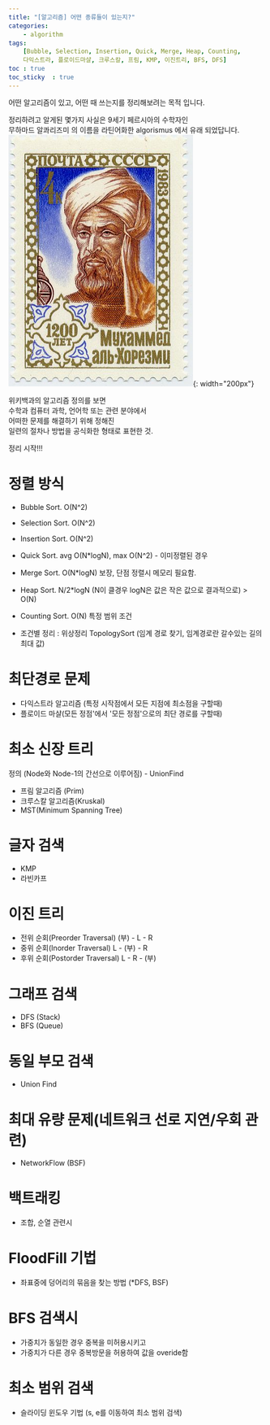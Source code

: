 ```yaml
---
title: "[알고리즘] 어떤 종류들이 있는지?"
categories: 
    - algorithm
tags: 
    [Bubble, Selection, Insertion, Quick, Merge, Heap, Counting,
    다익스트라, 플로이드마샬, 크루스칼, 프림, KMP, 이진트리, BFS, DFS]
toc : true
toc_sticky  : true    
---
```


어떤 알고리즘이 있고, 어떤 때 쓰는지를 정리해보려는 목적 입니다.    

정리하려고  알게된 몇가지 사실은 9세기 페르시아의 수학자인    
무하마드 알콰리즈미 의 이름을 라틴어화한 algorismus 에서 유래 되었답니다.       
![무함마드 이븐 무사 알콰리즈미](\assets/images_post/algorithm/algorithm_muhamad.png){: width="200px"}

위키백과의 알고리즘 정의를 보면     
수학과 컴퓨터 과학, 언어학 또는 관련 분야에서    
어떠한 문제를 해결하기 위해 정해진    
일련의 절차나 방법을 공식화한 형태로 표현한 것.

정리 시작!!! 


# 정렬 방식
- Bubble Sort.			O(N^2) 
- Selection Sort.		O(N^2) 
- Insertion Sort.		O(N^2) 
- Quick Sort.			avg O(N*logN), max O(N^2) - 이미정렬된 경우
- Merge Sort.			O(N*logN) 보장, 단점 정렬시 메모리 필요함.
- Heap Sort.			N/2*logN  (N이 클경우 logN은 값은 작은 값으로 결과적으로) > O(N)
- Counting Sort.		O(N) 특정 범위 조건

- 조건별 정리 : 위상정리 TopologySort  (임계 경로 찾기, 임계경로란 갈수있는 길의 최대 값)

# 최단경로 문제
- 다익스트라 알고리즘 (특정 시작점에서 모든 지점에 최소점을 구할때)
- 플로이드 마샬(모든 정점'에서 '모든 정점'으로의 최단 경로를 구할때)
	
# 최소 신장 트리 
정의 (Node와 Node-1의 간선으로 이루어짐) - UnionFind
- 프림 알고리즘 (Prim)
- 크루스칼 알고리즘(Kruskal)
- MST(Minimum Spanning Tree)

# 글자 검색
- KMP
- 라빈카프

# 이진 트리
- 전위 순회(Preorder Traversal)		(부) - L - R
- 중위 순회(Inorder Traversal)		L - (부) - R
- 후위 순회(Postorder Traversal)	L - R - (부)

# 그래프 검색
- DFS (Stack)
- BFS (Queue)

# 동일 부모 검색
- Union Find

# 최대 유량 문제(네트워크 선로 지연/우회 관련)
-  NetworkFlow (BSF)

# 백트래킹
- 조합, 순열 관련시

# FloodFill 기법
- 좌표중에 덩어리의 묶음을 찾는 방법 (*DFS, BSF)

# BFS 검색시
- 가중치가 동일한 경우 중복을 미허용시키고
- 가중치가 다른 경우 중복방문을 허용하여 값을 overide함

# 최소 범위 검색
- 슬라이딩 윈도우 기법 (s, e를 이동하여 최소 범위 검색)
